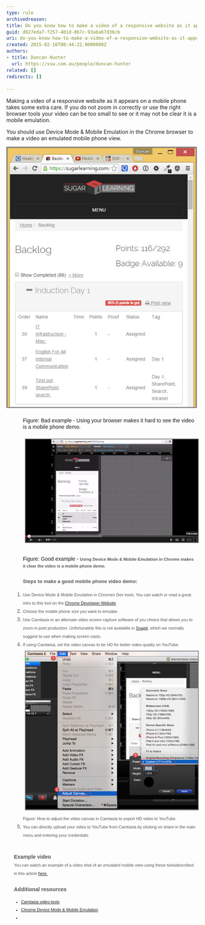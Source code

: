```yaml
---
type: rule
archivedreason: 
title: Do you know how to make a video of a responsive website as it appears on a mobile phone?
guid: d027eda7-f257-401d-8b7c-93aba67d36cb
uri: do-you-know-how-to-make-a-video-of-a-responsive-website-as-it-appears-on-a-mobile-phone
created: 2015-02-16T00:44:22.0000000Z
authors:
- title: Duncan Hunter
  url: https://ssw.com.au/people/duncan-hunter
related: []
redirects: []

---
```


Making a video of a responsive website as it appears on a mobile phone takes some extra care. If you do not zoom in correctly or use the right browser tools your video can be too small to see or it may not be clear it is a mobile emulation.

<!--endintro-->

You should use Device Mode & Mobile Emulation in the Chrome browser to make a video an emulated mobile phone view.




> 
![](browser-bad-view-for-video.jpg)



<dl class="bad" style="margin:0px;padding-top:10px;padding-bottom:10px;padding-left:20px;font-family:arial, helvetica, sans-serif;line-height:17px;"><dd style="margin-top:-2px;margin-left:0px;padding-bottom:7px;padding-left:1.7em;">Figure: Bad example - Using your browser makes it hard to see the video is a mobile phone demo.<br><br><img src="Mobilephone-emulator-chrome.jpg" alt="Mobilephone-emulator-chrome.jpg" style="line-height:21px;margin:5px;width:650px;background-color:transparent;"></dd></dl><dl class="good" style="margin:0px;padding-top:10px;padding-bottom:10px;padding-left:20px;"><dd style="font-family:arial, helvetica, sans-serif;line-height:17px;margin-top:-2px;margin-left:0px;padding-bottom:7px;padding-left:1.7em;">Figure: Good example - <span style="color:#555555;font-family:arial, helvetica, sans-serif;font-size:11px;font-weight:bold;line-height:17px;">Using Device Mode & Mobile Emulation in Chrome makes it clear the video is a mobile phone demo.</span></dd><ul><font color="#555555" face="arial, helvetica, sans-serif" style="font-size:13px;"><span style="line-height:21px;"> <b>Steps to make a good mobile phone video demo:<br></b> </span></font></ul><span style="line-height:21px;font-family:arial, helvetica, sans-serif;"><ol><li style="color:#555555;"><span style="color:#555555;font-size:11px;">Use Device Mode & Mobile Emulation in Chromes Dev tools. You can watch or read a great intro to this tool on the <a href="https://developer.chrome.com/devtools/docs/device-mode">Chrome Developer Website</a></span></li><li style="color:#555555;"><span style="color:#555555;font-size:11px;">Choose the mobile phone size you want to emulate.</span></li><li style="color:#555555;"><span style="color:#555555;font-size:11px;">Use Camtasia or an alternate video screen capture software of you choice that allows you to zoom in post production. Unfortunately this is not available in <a href="http://www.techsmith.com/snagit.html">Snagit</a>, which we normally suggest to use when making screen casts.</span></li><li style="color:#555555;"><span style="color:#555555;"><span style="font-size:11px;">If using Camtaisa, set the video canvas to be HD for better video quality on YouTube.</span><br><img src="Screen Shot 2015-02-16 at 12.23.19 pm.png" alt="Screen Shot 2015-02-16 at 12.23.19 pm.png" style="margin:5px;width:650px;"><br><span style="font-size:11px;">Figure: How to adjust the video canvas in Camtasia to export HD video to YouTube.  </span></span></li><li style="color:#555555;"><span style="color:#555555;"><span style="color:#555555;font-family:arial, helvetica, sans-serif;line-height:21px;font-size:11px;">You can directly upload your video to YouTube from C</span><span style="color:#555555;font-family:arial, helvetica, sans-serif;line-height:21px;font-size:11px;">am</span><span style="color:#555555;font-family:arial, helvetica, sans-serif;line-height:21px;"><span style="font-size:11px;">tasia by clicking on share in the main menu and entering your credentials.<br><br></span></span></span></li></ol><div><span style="color:#555555;"> <b>Example video</b> </span></div></span><span style="line-height:21px;font-family:arial, helvetica, sans-serif;"><div><span style="color:#555555;"> <b></b> </span><span style="font-size:11px;color:#555555;"></span><span style="font-size:11px;color:#555555;">You can watch an example of a video shot of an emulated mobile view using these toolsdescribed in this article <a href="https://www.youtube.com/watch?v=eyiqryb5y1Y">here.</a> </span><span style="font-size:11px;color:#555555;"></span><font color="#555555"><span style="font-size:11px;"><span style="line-height:21px;font-family:arial, helvetica, sans-serif;"> <strong><br></strong> </span></span></font><span style="line-height:21px;font-family:arial, helvetica, sans-serif;"><span style="color:#555555;"> <strong><br></strong> </span></span></div></span><span style="line-height:21px;font-family:arial, helvetica, sans-serif;"><div><span style="line-height:21px;font-family:arial, helvetica, sans-serif;"><span style="color:#555555;"> <strong>Additional resources</strong> </span></span><font color="#555555"><span style="font-size:11px;"><br></span></font></div></span><span style="line-height:21px;font-family:arial, helvetica, sans-serif;font-size:11px;"><ul><li><a href="http://www.techsmith.com/camtasia.html">Camtasia video tools</a><br></li><li><a href="https://developer.chrome.com/devtools/docs/device-mode">Chrome Device Mode & Mobile Emulation</a></li><li></li></ul></span><br><br><br></dl>
